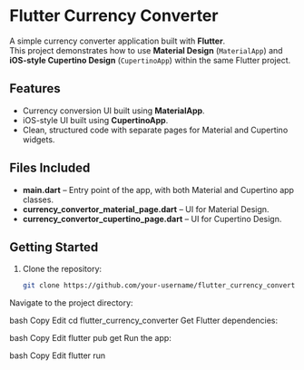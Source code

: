 # Flutter Currency Converter

A simple currency converter application built with **Flutter**.  
This project demonstrates how to use **Material Design** (`MaterialApp`) and **iOS-style Cupertino Design** (`CupertinoApp`) within the same Flutter project.

## Features
- Currency conversion UI built using **MaterialApp**.
- iOS-style UI built using **CupertinoApp**.
- Clean, structured code with separate pages for Material and Cupertino widgets.

## Files Included
- **main.dart** – Entry point of the app, with both Material and Cupertino app classes.
- **currency_convertor_material_page.dart** – UI for Material Design.
- **currency_convertor_cupertino_page.dart** – UI for Cupertino Design.

## Getting Started
1. Clone the repository:
   ```bash
   git clone https://github.com/your-username/flutter_currency_converter.git
Navigate to the project directory:

bash
Copy
Edit
cd flutter_currency_converter
Get Flutter dependencies:

bash
Copy
Edit
flutter pub get
Run the app:

bash
Copy
Edit
flutter run
